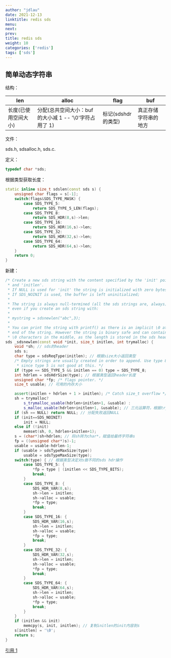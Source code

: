 ```yaml
---
author: "jdlau"
date: 2021-12-13
linktitle: redis sds
menu:
next:
prev:
title: redis sds
weight: 10
categories: ['redis']
tags: ['sds']
---
```


## 简单动态字符串

结构：

| len                  | alloc                                                  | flag                | buf                  |
| -------------------- | ------------------------------------------------------ | ------------------- | -------------------- |
| 长度(已使用空间大小) | 分配(总共空间大小：buf 的大小减 1 -- '\0'字符占用了 1) | 标记(sdshdr 的类型) | 真正存储字符串的地方 |

文件：

sds.h, sdsalloc.h, sds.c.

定义：

```c++
typedef char *sds;
```

根据类型获取长度：

```c++
static inline size_t sdslen(const sds s) {
    unsigned char flags = s[-1];
    switch(flags&SDS_TYPE_MASK) {
        case SDS_TYPE_5:
            return SDS_TYPE_5_LEN(flags);
        case SDS_TYPE_8:
            return SDS_HDR(8,s)->len;
        case SDS_TYPE_16:
            return SDS_HDR(16,s)->len;
        case SDS_TYPE_32:
            return SDS_HDR(32,s)->len;
        case SDS_TYPE_64:
            return SDS_HDR(64,s)->len;
    }
    return 0;
}
```

新建：

```c++
/* Create a new sds string with the content specified by the 'init' pointer
 * and 'initlen'.
 * If NULL is used for 'init' the string is initialized with zero bytes.
 * If SDS_NOINIT is used, the buffer is left uninitialized;
 *
 * The string is always null-termined (all the sds strings are, always) so
 * even if you create an sds string with:
 *
 * mystring = sdsnewlen("abc",3);
 *
 * You can print the string with printf() as there is an implicit \0 at the
 * end of the string. However the string is binary safe and can contain
 * \0 characters in the middle, as the length is stored in the sds header. */ // sds的头部存储了它的长度
sds _sdsnewlen(const void *init, size_t initlen, int trymalloc) {
    void *sh; // sds的header
    sds s;
    char type = sdsReqType(initlen); // 根据size大小返回类型
    /* Empty strings are usually created in order to append. Use type 8
     * since type 5 is not good at this. */
    if (type == SDS_TYPE_5 && initlen == 0) type = SDS_TYPE_8;
    int hdrlen = sdsHdrSize(type); // 根据类型返回header长度
    unsigned char *fp; /* flags pointer. */
    size_t usable; // 可用的内存大小

    assert(initlen + hdrlen + 1 > initlen); /* Catch size_t overflow */
    sh = trymalloc?
        s_trymalloc_usable(hdrlen+initlen+1, &usable) :
        s_malloc_usable(hdrlen+initlen+1, &usable); // 三元运算符，根据trymalloc的值选择用哪个alloc函数，分配后，还会标志可用内存大小
    if (sh == NULL) return NULL; // 分配失败返回NULL
    if (init==SDS_NOINIT)
        init = NULL;
    else if (!init)
        memset(sh, 0, hdrlen+initlen+1);
    s = (char*)sh+hdrlen; // 将sh转为char*，赋值给最终字符串s
    fp = ((unsigned char*)s)-1;
    usable = usable-hdrlen-1;
    if (usable > sdsTypeMaxSize(type))
        usable = sdsTypeMaxSize(type);
    switch(type) { // 根据类型决定对s做不同的sds hdr操作
        case SDS_TYPE_5: {
            *fp = type | (initlen << SDS_TYPE_BITS);
            break;
        }
        case SDS_TYPE_8: {
            SDS_HDR_VAR(8,s);
            sh->len = initlen;
            sh->alloc = usable;
            *fp = type;
            break;
        }
        case SDS_TYPE_16: {
            SDS_HDR_VAR(16,s);
            sh->len = initlen;
            sh->alloc = usable;
            *fp = type;
            break;
        }
        case SDS_TYPE_32: {
            SDS_HDR_VAR(32,s);
            sh->len = initlen;
            sh->alloc = usable;
            *fp = type;
            break;
        }
        case SDS_TYPE_64: {
            SDS_HDR_VAR(64,s);
            sh->len = initlen;
            sh->alloc = usable;
            *fp = type;
            break;
        }
    }
    if (initlen && init)
        memcpy(s, init, initlen); // 复制initlen的init内容到s
    s[initlen] = '\0';
    return s;
}
```

[引用 1](https://segmentfault.com/a/1190000025130861#:~:text=SDS%20%28simple,dynamic%20string%29%E6%98%AFRedis%E6%8F%90%E4%BE%9B%E7%9A%84%E5%AD%97%E7%AC%A6%E4%B8%B2%E7%9A%84%E5%B0%81%E8%A3%85%EF%BC%8C%E5%9C%A8redis%E4%B8%AD%E4%B9%9F%E6%98%AF%E5%AD%98%E5%9C%A8%E6%9C%80%E5%B9%BF%E6%B3%9B%E7%9A%84%E6%95%B0%E6%8D%AE%E7%BB%93%E6%9E%84%EF%BC%8C%E5%AE%83%E4%B9%9F%E6%98%AF%E5%BE%88%E5%A4%9A%E5%85%B6%E4%BB%96%E6%95%B0%E6%8D%AE%E7%BB%93%E6%9E%84%E7%9A%84%E5%9F%BA%E7%A1%80%EF%BC%8C%E6%89%80%E4%BB%A5%E6%89%8D%E9%80%89%E6%8B%A9%E5%85%88%E4%BB%8B%E7%BB%8DSDS%E3%80%82)
